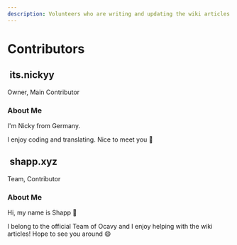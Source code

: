 ```yaml
---
description: Volunteers who are writing and updating the wiki articles
---
```


# Contributors

## <img src="https://cdn.discordapp.com/avatars/729343563401265193/009ddbb31824dca131de2d433b1d2ddb.png" alt="" data-size="line"> its.nickyy

Owner, Main Contributor

### About Me

I'm Nicky from Germany.

I enjoy coding and translating. Nice to meet you 👋

## <img src="https://cdn.discordapp.com/embed/avatars/1.png" alt="" data-size="line"> shapp.xyz

Team, Contributor

### About Me

Hi, my name is Shapp 👋

I belong to the official Team of Ocavy and I enjoy helping with the wiki articles! Hope to see you around 😄
